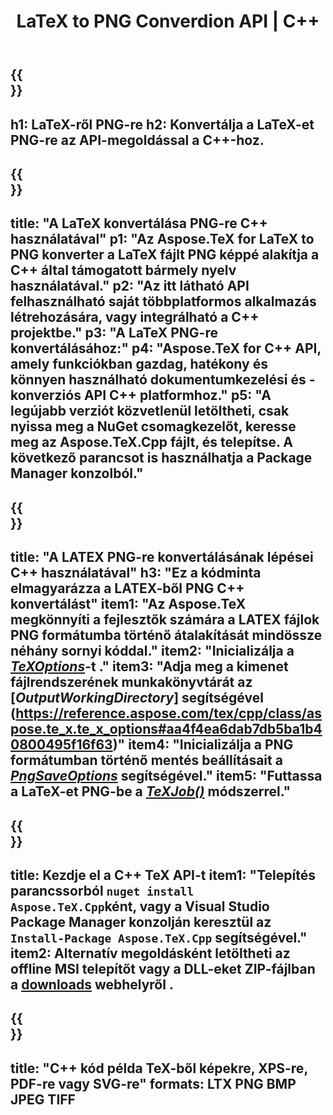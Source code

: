 ﻿---
translation: true
template: /_templates/_conversion-child-cpp.md
title: LaTeX to PNG Converdion API | C++
description: LaTeX-PNG konvertálási funkció. Integrálja ezt a helyszíni C++ könyvtárat a projektjébe, vagy használjon többplatformos alkalmazásokat a LaTeX PNG-re konvertálásához.
keywords: latex a png api cpp-be, latex2png integrálja a c++-t
url: /cpp/conversion/latex-to-png/
family: tex
platformtag: cpp
feature: conversion
informat: LATEX
outformat: PNG
otherformats: PNG JPEG TIFF PDF SVG XPS
---

{{<section banner>}}
---
h1: LaTeX-ről PNG-re
h2: Konvertálja a LaTeX-et PNG-re az API-megoldással a C++-hoz.
---

{{<section overview>}}
---
title: "A LaTeX konvertálása PNG-re C++ használatával"
p1: "Az Aspose.TeX for LaTeX to PNG konverter a LaTeX fájlt PNG képpé alakítja a C++ által támogatott bármely nyelv használatával."
p2: "Az itt látható API felhasználható saját többplatformos alkalmazás létrehozására, vagy integrálható a C++ projektbe."
p3: "A LaTeX PNG-re konvertálásához:"
p4: "Aspose.TeX for C++ API, amely funkciókban gazdag, hatékony és könnyen használható dokumentumkezelési és -konverziós API C++ platformhoz."
p5: "A legújabb verziót közvetlenül letöltheti, csak nyissa meg a NuGet csomagkezelőt, keresse meg az Aspose.TeX.Cpp fájlt, és telepítse. A következő parancsot is használhatja a Package Manager konzolból."
---

{{<section feature1>}}
---
title: "A LATEX PNG-re konvertálásának lépései C++ használatával"
h3: "Ez a kódminta elmagyarázza a LATEX-ből PNG C++ konvertálást"
item1: "Az Aspose.TeX megkönnyíti a fejlesztők számára a LATEX fájlok PNG formátumba történő átalakítását mindössze néhány sornyi kóddal."
item2: "Inicializálja a [*TeXOptions*](https://reference.aspose.com/tex/cpp/class/aspose.te_x.te_x_options)-t ."
item3: "Adja meg a kimenet fájlrendszerének munkakönyvtárát az [*OutputWorkingDirectory*] segítségével (https://reference.aspose.com/tex/cpp/class/aspose.te_x.te_x_options#aa4f4ea6dab7db5ba1b40800495f16f63)"
item4: "Inicializálja a PNG formátumban történő mentés beállításait a [*PngSaveOptions*](https://reference.aspose.com/tex/cpp/class/aspose.te_x.presentation.image.png_save_options) segítségével."
item5: "Futtassa a LaTeX-et PNG-be a [*TeXJob()*](https://reference.aspose.com/tex/cpp/class/aspose.te_x.te_x_job) módszerrel."
---

{{<section feature2>}}
---
title: Kezdje el a C++ TeX API-t
item1: "Telepítés parancssorból ```nuget install Aspose.TeX.Cpp```ként, vagy a Visual Studio Package Manager konzolján keresztül az ```Install-Package Aspose.TeX.Cpp``` segítségével."
item2: Alternatív megoldásként letöltheti az offline MSI telepítőt vagy a DLL-eket ZIP-fájlban a [downloads](https://downloads.aspose.com/tex/cpp) webhelyről .
---

{{<section widget>}}
---
title: "C++ kód példa TeX-ből képekre, XPS-re, PDF-re vagy SVG-re"
formats: LTX PNG BMP JPEG TIFF
---
